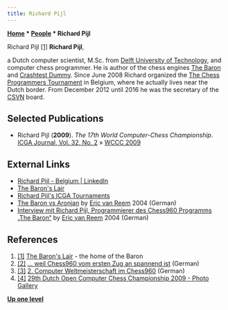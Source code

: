 ```yaml
---
title: Richard Pijl
---
```

**[Home](Home "Home") \* [People](People "People") \* Richard Pijl**



 [](http://users.telenet.be/thebaron/) Richard Pijl <a id="cite-note-1" href="#cite-ref-1">[1]</a> 
**Richard Pijl**,  

a Dutch computer scientist, M.Sc. from [Delft University of Technology](Delft_University_of_Technology "Delft University of Technology"), and computer chess programmer. He is author of the chess engines [The Baron](The_Baron "The Baron") and [Crashtest Dummy](Crashtest_Dummy "Crashtest Dummy"). Since June 2008 Richard organized the [The Chess Programmers Tournament](The_Chess_Programmers_Tournament "The Chess Programmers Tournament") in Belgium, where he actually lives near the Dutch border. From December 2012 until 2016 he was the secretary of the [CSVN](CSVN "CSVN") board. 



## Selected Publications


* Richard Pijl (**2009**). *The 17th World Computer-Chess Championship*. [ICGA Journal, Vol. 32, No. 2](ICGA_Journal#32_2 "ICGA Journal") » [WCCC 2009](WCCC_2009 "WCCC 2009")


## External Links


* [Richard Pijl - Belgium | LinkedIn](http://be.linkedin.com/pub/richard-pijl/6/b4a/833?trk=pub-pbmap)
* [The Baron's Lair](http://users.telenet.be/thebaron)
* [Richard Pijl's ICGA Tournaments](https://www.game-ai-forum.org/icga-tournaments/person.php?id=88)
* [The Baron vs Aronjan](http://www.chesstigers.de/alte_daten/chesstigers_alt/Tigers/cc/2004/d/home/exhibition.htm) by [Eric van Reem](Eric_van_Reem "Eric van Reem") 2004 (German)
* [Interview mit Richard Pijl, Programmierer des Chess960 Programms „The Baron“](http://www.chesstigers.de/alte_daten/chesstigers_alt/Tigers/cc/2004/d/home/artikel_04-07-31_reem_interviewt_pijl.htm) by [Eric van Reem](Eric_van_Reem "Eric van Reem") 2004 (German)


## References


1. <a id="cite-ref-1" href="#cite-note-1">[1]</a> [The Baron's Lair](http://users.telenet.be/thebaron) - the home of the Baron
2. <a id="cite-ref-2" href="#cite-note-2">[2]</a> [... weil Chess960 vom ersten Zug an spannend ist](http://www.chesstigers.de/ccm6_index_news.php?id=806&rubrik=6&lang=0&kat=6) (German)
3. <a id="cite-ref-3" href="#cite-note-3">[3]</a> [2. Computer Weltmeisterschaft im Chess960](http://www.chesstigers.de/ccm9_index_news.php?id=684&rubrik=6&lang=0&kat=6) (German)
4. <a id="cite-ref-4" href="#cite-note-4">[4]</a> [29th Dutch Open Computer Chess Championship 2009 - Photo Gallery](http://www.csvn.nl/index.php?option=com_content&view=article&id=437%3Afotos-dag-3-29e-odccc&catid=51%3Atoernooien&Itemid=28&lang=en)

**[Up one level](People "People")**







 
